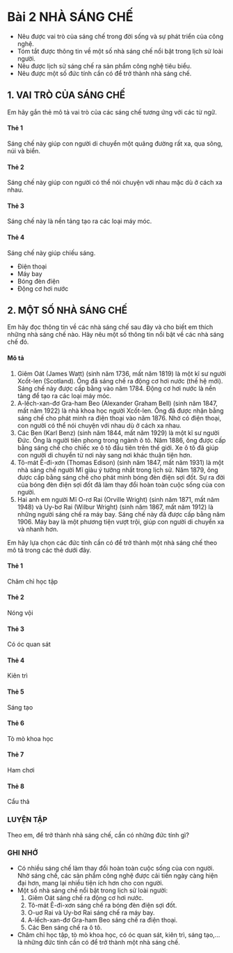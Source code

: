 # Bài 2 NHÀ SÁNG CHẾ

*   Nêu được vai trò của sáng chế trong đời sống và sự phát triển của công nghệ.
*   Tóm tắt được thông tin về một số nhà sáng chế nổi bật trong lịch sử loài người.
*   Nêu được lịch sử sáng chế ra sản phẩm công nghệ tiêu biểu.
*   Nêu được một số đức tính cần có để trở thành nhà sáng chế.

## 1. VAI TRÒ CỦA SÁNG CHẾ

Em hãy gắn thẻ mô tả vai trò của các sáng chế tương ứng với các từ ngữ.

#### Thẻ 1
Sáng chế này giúp con người di chuyển một quãng đường rất xa, qua sông, núi và biển.

#### Thẻ 2
Sáng chế này giúp con người có thể nói chuyện với nhau mặc dù ở cách xa nhau.

#### Thẻ 3
Sáng chế này là nền tảng tạo ra các loại máy móc.

#### Thẻ 4
Sáng chế này giúp chiếu sáng.

- Điện thoại
- Máy bay
- Bóng đèn điện
- Động cơ hơi nước

## 2. MỘT SỐ NHÀ SÁNG CHẾ

Em hãy đọc thông tin về các nhà sáng chế sau đây và cho biết em thích những nhà sáng chế nào. Hãy nêu một số thông tin nổi bật về các nhà sáng chế đó.

#### Mô tả
1. Giêm Oát (James Watt) (sinh năm 1736, mất năm 1819) là một kĩ sư người Xcốt-len (Scotland). Ông đã sáng chế ra động cơ hơi nước (thế hệ mới). Sáng chế này được cấp bằng vào năm 1784. Động cơ hơi nước là nền tảng để tạo ra các loại máy móc.
2. A-lếch-xan-đơ Gra-ham Beo (Alexander Graham Bell) (sinh năm 1847, mất năm 1922) là nhà khoa học người Xcốt-len. Ông đã được nhận bằng sáng chế cho phát minh ra điện thoại vào năm 1876. Nhờ có điện thoại, con người có thể nói chuyện với nhau dù ở cách xa nhau.
4. Các Ben (Karl Benz) (sinh năm 1844, mất năm 1929) là một kĩ sư người Đức. Ông là người tiên phong trong ngành ô tô. Năm 1886, ông được cấp bằng sáng chế cho chiếc xe ô tô đầu tiên trên thế giới. Xe ô tô đã giúp con người di chuyển từ nơi này sang nơi khác thuận tiện hơn.
5. Tô-mát Ê-đi-xơn (Thomas Edison) (sinh năm 1847, mất năm 1931) là một nhà sáng chế người Mĩ giàu ý tưởng nhất trong lịch sử. Năm 1879, ông được cấp bằng sáng chế cho phát minh bóng đèn điện sợi đốt. Sự ra đời của bóng đèn điện sợi đốt đã làm thay đổi hoàn toàn cuộc sống của con người.
6. Hai anh em người Mĩ O-rơ Rai (Orville Wright) (sinh năm 1871, mất năm 1948) và Uy-bơ Rai (Wilbur Wright) (sinh năm 1867, mất năm 1912) là những người sáng chế ra máy bay. Sáng chế này đã được cấp bằng năm 1906. Máy bay là một phương tiện vượt trội, giúp con người di chuyển xa và nhanh hơn.

Em hãy lựa chọn các đức tính cần có để trở thành một nhà sáng chế theo mô tả trong các thẻ dưới đây.

#### Thẻ 1
Chăm chỉ học tập

#### Thẻ 2
Nóng vội

#### Thẻ 3
Có óc quan sát

#### Thẻ 4
Kiên trì

#### Thẻ 5
Sáng tạo

#### Thẻ 6
Tò mò khoa học

#### Thẻ 7
Ham chơi

#### Thẻ 8
Cẩu thả

### LUYỆN TẬP
Theo em, để trở thành nhà sáng chế, cần có những đức tính gì?

### GHI NHỚ
*   Có nhiều sáng chế làm thay đổi hoàn toàn cuộc sống của con người. Nhờ sáng chế, các sản phẩm công nghệ được cải tiến ngày càng hiện đại hơn, mang lại nhiều tiện ích hơn cho con người.
*   Một số nhà sáng chế nổi bật trong lịch sử loài người:
    1.  Giêm Oát sáng chế ra động cơ hơi nước.
    2.  Tô-mát Ê-đi-xơn sáng chế ra bóng đèn điện sợi đốt.
    3.  O-uơ Rai và Uy-bơ Rai sáng chế ra máy bay.
    4.  A-lếch-xan-đơ Gra-ham Beo sáng chế ra điện thoại.
    5.  Các Ben sáng chế ra ô tô.
*   Chăm chỉ học tập, tò mò khoa học, có óc quan sát, kiên trì, sáng tạo,... là những đức tính cần có để trở thành một nhà sáng chế.
